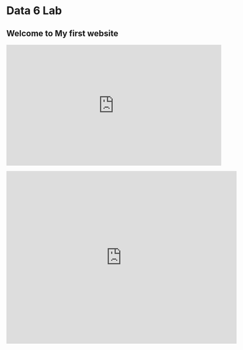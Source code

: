 # Data 6 Lab
## Welcome to My first website
<p align="center">
<iframe width="560" height="315" src="https://www.youtube.com/embed/dMNBjH--74w" title="YouTube video player" frameborder="0" allow="accelerometer; autoplay; clipboard-write; encrypted-media; gyroscope; picture-in-picture" allowfullscreen></iframe>
<p>
<p align="center">
  <iframe src="https://www.google.com/maps/embed?pb=!1m14!1m12!1m3!1d12598.262653745398!2d-122.25542975!3d37.87045205!2m3!1f0!2f0!3f0!3m2!1i1024!2i768!4f13.1!5e0!3m2!1sen!2sus!4v1659464320592!5m2!1sen!2sus" width="600" height="450" style="border:0;" allowfullscreen="" loading="lazy" referrerpolicy="no-referrer-when-downgrade"></iframe>
<p>  
